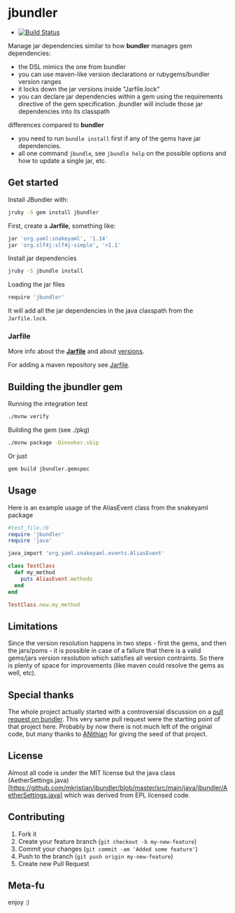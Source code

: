 # jbundler

* [![Build Status](https://secure.travis-ci.org/mkristian/jbundler.svg)](http://travis-ci.org/mkristian/jbundler)

Manage jar dependencies similar to how **bundler** manages gem dependencies:

* the DSL mimics the one from bundler
* you can use maven-like version declarations or rubygems/bundler version ranges
* it locks down the jar versions inside "Jarfile.lock"
* you can declare jar dependencies within a gem using the requirements directive of the gem specification. jbundler will include those jar dependencies into its classpath

differences compared to **bundler**

* you need to run ```bundle install``` first if any of the gems have jar dependencies.
* all one command ```jbundle```, see ```jbundle help``` on the possible options and how to update a single jar, etc.

## Get started

Install JBundler with:
```bash
jruby -S gem install jbundler
```

First, create a **Jarfile**, something like:
```bash
jar 'org.yaml:snakeyaml', '1.14'
jar 'org.slf4j:slf4j-simple', '>1.1'
```

Install jar dependencies
```bash
jruby -S jbundle install
```

Loading the jar files
```bash
require 'jbundler'
```

It will add all the jar dependencies in the java classpath from the `Jarfile.lock`.

### Jarfile

More info about the **[Jarfile](https://github.com/torquebox/maven-tools/wiki/Jarfile)** and about [versions](https://github.com/torquebox/maven-tools/wiki/Versions).

For adding a maven repository see [Jarfile](https://github.com/torquebox/maven-tools/wiki/Jarfile).

## Building the jbundler gem

Running the integration test

```bash
./mvnw verify
```

Building the gem (see ./pkg)
```bash
./mvnw package -Dinvoker.skip
```

Or just
```bash
gem build jbundler.gemspec
```

## Usage

Here is an example usage of the AliasEvent class from the snakeyaml package

```ruby
#test_file.rb
require 'jbundler'
require 'java'

java_import 'org.yaml.snakeyaml.events.AliasEvent'

class TestClass
  def my_method
    puts AliasEvent.methods
  end
end

TestClass.new.my_method
```

## Limitations

Since the version resolution happens in two steps - first the gems, and then the jars/poms - it is possible in case of a failure that there is a valid gems/jars version resolution which satisfies all version contraints. So there is plenty of space for improvements (like maven could resolve the gems as well, etc).

## Special thanks

The whole project actually started with a controversial discussion on a [pull request on bundler](https://github.com/carlhuda/bundler/pull/1683). This very same pull request were the starting point of that project here. Probably by now there is not much left of the original code, but many thanks to [ANithian](https://github.com/ANithian) for giving the seed of that project.

License
-------

Almost all code is under the MIT license but the java class (AetherSettings.java)[https://github.com/mkristian/jbundler/blob/master/src/main/java/jbundler/AetherSettings.java] which was derived from EPL licensed code.

Contributing
------------

1. Fork it
2. Create your feature branch (`git checkout -b my-new-feature`)
3. Commit your changes (`git commit -am 'Added some feature'`)
4. Push to the branch (`git push origin my-new-feature`)
5. Create new Pull Request

Meta-fu
-------

enjoy :)
